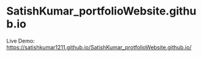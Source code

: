 # SatishKumar_portfolioWebsite.github.io
Live Demo:
https://satishkumar1211.github.io/SatishKumar_protfolioWebsite.github.io/
